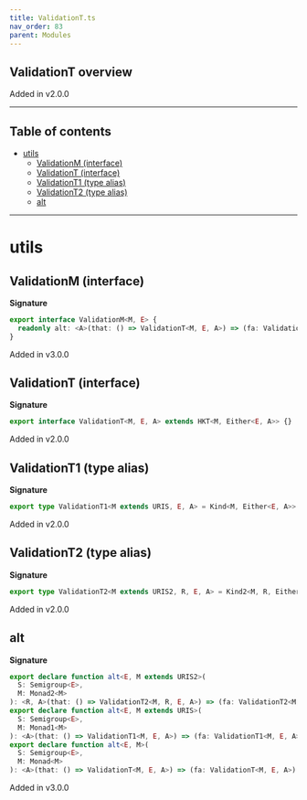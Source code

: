 ```yaml
---
title: ValidationT.ts
nav_order: 83
parent: Modules
---
```


## ValidationT overview

Added in v2.0.0

---

<h2 class="text-delta">Table of contents</h2>

- [utils](#utils)
  - [ValidationM (interface)](#validationm-interface)
  - [ValidationT (interface)](#validationt-interface)
  - [ValidationT1 (type alias)](#validationt1-type-alias)
  - [ValidationT2 (type alias)](#validationt2-type-alias)
  - [alt](#alt)

---

# utils

## ValidationM (interface)

**Signature**

```ts
export interface ValidationM<M, E> {
  readonly alt: <A>(that: () => ValidationT<M, E, A>) => (fa: ValidationT<M, E, A>) => ValidationT<M, E, A>
}
```

Added in v3.0.0

## ValidationT (interface)

**Signature**

```ts
export interface ValidationT<M, E, A> extends HKT<M, Either<E, A>> {}
```

Added in v2.0.0

## ValidationT1 (type alias)

**Signature**

```ts
export type ValidationT1<M extends URIS, E, A> = Kind<M, Either<E, A>>
```

Added in v2.0.0

## ValidationT2 (type alias)

**Signature**

```ts
export type ValidationT2<M extends URIS2, R, E, A> = Kind2<M, R, Either<E, A>>
```

Added in v2.0.0

## alt

**Signature**

```ts
export declare function alt<E, M extends URIS2>(
  S: Semigroup<E>,
  M: Monad2<M>
): <R, A>(that: () => ValidationT2<M, R, E, A>) => (fa: ValidationT2<M, R, E, A>) => ValidationT2<M, R, E, A>
export declare function alt<E, M extends URIS>(
  S: Semigroup<E>,
  M: Monad1<M>
): <A>(that: () => ValidationT1<M, E, A>) => (fa: ValidationT1<M, E, A>) => ValidationT1<M, E, A>
export declare function alt<E, M>(
  S: Semigroup<E>,
  M: Monad<M>
): <A>(that: () => ValidationT<M, E, A>) => (fa: ValidationT<M, E, A>) => ValidationT<M, E, A>
```

Added in v3.0.0
